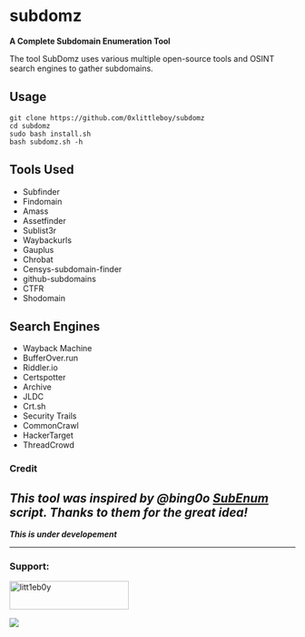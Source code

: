 # subdomz
**A Complete Subdomain Enumeration Tool** 

The tool SubDomz uses various multiple open-source tools and OSINT search engines to gather subdomains.

## Usage
```
git clone https://github.com/0xlittleboy/subdomz
cd subdomz
sudo bash install.sh
bash subdomz.sh -h
```

## Tools Used
+ Subfinder
+ Findomain
+ Amass
+ Assetfinder
+ Sublist3r
+ Waybackurls
+ Gauplus
+ Chrobat
+ Censys-subdomain-finder
+ github-subdomains
+ CTFR
+ Shodomain

## Search Engines
+ Wayback Machine
+ BufferOver.run
+ Riddler.io
+ Certspotter
+ Archive
+ JLDC
+ Crt.sh
+ Security Trails
+ CommonCrawl
+ HackerTarget
+ ThreadCrowd

### Credit
***This tool was inspired by @bing0o [SubEnum](https://github.com/bing0o/bash_scripting/blob/master/domains.sh) script. Thanks to them for the great idea!***
--------------
***This is under developement***

-------------
<h3 align="left">Support:</h3>
<p><a href="https://www.buymeacoffee.com/litt1eb0y"> <img align="left" src="https://cdn.buymeacoffee.com/buttons/v2/default-yellow.png" height="50" width="210" alt="litt1eb0y" /></a></p><br> <br>
<br><p><a href="https://www.paypal.com/paypalme/litt1eb0y"> <img align="left" src="https://www.paypalobjects.com/en_US/i/btn/btn_donateCC_LG.gif" /></a></p><br>
